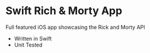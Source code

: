 # Swift Rich & Morty App

Full featured iOS app showcasing the Rick and Morty API

- Written in Swift
- Unit Tested
